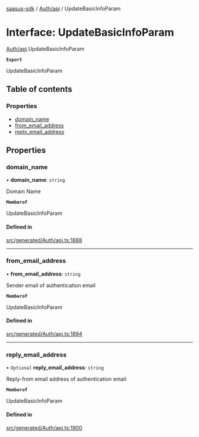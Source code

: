 [saasus-sdk](../README.md) / [Auth/api](../modules/Auth_api.md) / UpdateBasicInfoParam

# Interface: UpdateBasicInfoParam

[Auth/api](../modules/Auth_api.md).UpdateBasicInfoParam

**`Export`**

UpdateBasicInfoParam

## Table of contents

### Properties

- [domain\_name](Auth_api.UpdateBasicInfoParam.md#domain_name)
- [from\_email\_address](Auth_api.UpdateBasicInfoParam.md#from_email_address)
- [reply\_email\_address](Auth_api.UpdateBasicInfoParam.md#reply_email_address)

## Properties

### domain\_name

• **domain\_name**: `string`

Domain Name

**`Memberof`**

UpdateBasicInfoParam

#### Defined in

[src/generated/Auth/api.ts:1888](https://github.com/saasus-platform/saasus-sdk-javascript/blob/c67ac22/src/generated/Auth/api.ts#L1888)

___

### from\_email\_address

• **from\_email\_address**: `string`

Sender email of authentication email

**`Memberof`**

UpdateBasicInfoParam

#### Defined in

[src/generated/Auth/api.ts:1894](https://github.com/saasus-platform/saasus-sdk-javascript/blob/c67ac22/src/generated/Auth/api.ts#L1894)

___

### reply\_email\_address

• `Optional` **reply\_email\_address**: `string`

Reply-from email address of authentication email

**`Memberof`**

UpdateBasicInfoParam

#### Defined in

[src/generated/Auth/api.ts:1900](https://github.com/saasus-platform/saasus-sdk-javascript/blob/c67ac22/src/generated/Auth/api.ts#L1900)
